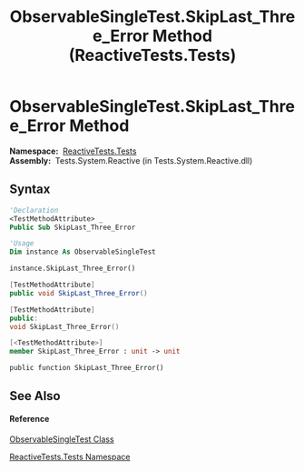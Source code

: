 ﻿---
title: ObservableSingleTest.SkipLast_Three_Error Method  (ReactiveTests.Tests)
TOCTitle: SkipLast_Three_Error Method
ms:assetid: M:ReactiveTests.Tests.ObservableSingleTest.SkipLast_Three_Error
ms:mtpsurl: https://msdn.microsoft.com/en-us/library/reactivetests.tests.observablesingletest.skiplast_three_error(v=VS.103)
ms:contentKeyID: 36619880
ms.date: 06/28/2011
mtps_version: v=VS.103
f1_keywords:
- ReactiveTests.Tests.ObservableSingleTest.SkipLast_Three_Error
dev_langs:
- CSharp
- JScript
- VB
- FSharp
- c++
---

# ObservableSingleTest.SkipLast\_Three\_Error Method

**Namespace:**  [ReactiveTests.Tests](hh289046\(v=vs.103\).md)  
**Assembly:**  Tests.System.Reactive (in Tests.System.Reactive.dll)

## Syntax

``` vb
'Declaration
<TestMethodAttribute> _
Public Sub SkipLast_Three_Error
```

``` vb
'Usage
Dim instance As ObservableSingleTest

instance.SkipLast_Three_Error()
```

``` csharp
[TestMethodAttribute]
public void SkipLast_Three_Error()
```

``` c++
[TestMethodAttribute]
public:
void SkipLast_Three_Error()
```

``` fsharp
[<TestMethodAttribute>]
member SkipLast_Three_Error : unit -> unit 
```

``` jscript
public function SkipLast_Three_Error()
```

## See Also

#### Reference

[ObservableSingleTest Class](hh315143\(v=vs.103\).md)

[ReactiveTests.Tests Namespace](hh289046\(v=vs.103\).md)

